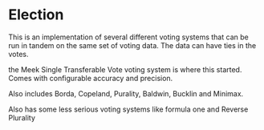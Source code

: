 # Election

This is an implementation of several different voting systems that can be run in tandem on the same set of voting data. The data can have ties in the votes.

the Meek Single Transferable Vote voting system is where this started. Comes with configurable accuracy and precision.

Also includes Borda, Copeland, Purality, Baldwin, Bucklin and Minimax. 

Also has some less serious voting systems like formula one and Reverse Plurality

